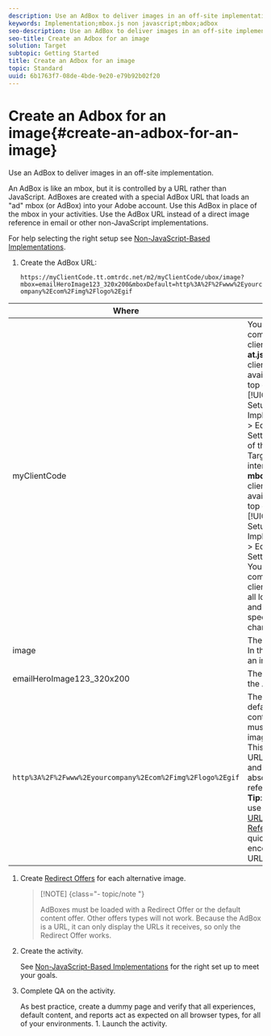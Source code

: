```yaml
---
description: Use an AdBox to deliver images in an off-site implementation.
keywords: Implementation;mbox.js non javascript;mbox;adbox
seo-description: Use an AdBox to deliver images in an off-site implementation.
seo-title: Create an Adbox for an image
solution: Target
subtopic: Getting Started
title: Create an Adbox for an image
topic: Standard
uuid: 6b1763f7-08de-4bde-9e20-e79b92b02f20
---
```


# Create an Adbox for an image{#create-an-adbox-for-an-image}

Use an AdBox to deliver images in an off-site implementation.

An AdBox is like an mbox, but it is controlled by a URL rather than JavaScript. AdBoxes are created with a special AdBox URL that loads an "ad" mbox (or AdBox) into your Adobe account. Use this AdBox in place of the mbox in your activities. Use the AdBox URL instead of a direct image reference in email or other non-JavaScript implementations.

For help selecting the right setup see [Non-JavaScript-Based Implementations](../../c-implementing-target/c-non-javascript-based-implementation/non-javascript-based-implementation.md#concept_4799C58B081A43F6B3B8CC25A8D5D7C4). 

1. Create the AdBox URL:

   `https://myClientCode.tt.omtrdc.net/m2/myClientCode/ubox/image?mbox=emailHeroImage123_320x200&mboxDefault=http%3A%2F%2Fwww%2Eyourcompany%2Ecom%2Fimg%2Flogo%2Egif`

| Where | Is |
|--- |--- |
|myClientCode|Your company's client code.<br>**at.js**: Your client code is available at the top of the [!UICONTROL Setup > Implementation > Edit at.js Settings] page of the [!DNL Target] interface.<br>**mbox.js**: Your client code is available at the top of the [!UICONTROL Setup > Implementation > Edit Mbox.js Settings] page.<br>Your company's client code is all lower case and has no special characters.|
|image|The call type. In this case it is an image.|
|emailHeroImage123_320x200|The name of the AdBox.|
|`http%3A%2F%2Fwww%2Eyourcompany%2Ecom%2Fimg%2Flogo%2Egif`|The mbox's default content. This must be an image.<br>This must be URL encoded and must be an absolute reference.<br>**Tip**: You can use the [HTML URL Encoding Reference](https://www.w3schools.com/tags/ref_urlencode.asp) to quickly encodes your URLs.|

1. Create [Redirect Offers](../../c-experiences/c-manage-content/offer-redirect.md#task_33C80CD722564303B687948261484F94) for each alternative image.

   >[!NOTE] {class="- topic/note "}
   >
   >AdBoxes must be loaded with a Redirect Offer or the default content offer. Other offers types will not work. Because the AdBox is a URL, it can only display the URLs it receives, so only the Redirect Offer works.

1. Create the activity.

   See [Non-JavaScript-Based Implementations](../../c-implementing-target/c-non-javascript-based-implementation/non-javascript-based-implementation.md#concept_4799C58B081A43F6B3B8CC25A8D5D7C4) for the right set up to meet your goals. 
1. Complete QA on the activity.

   As best practice, create a dummy page and verify that all experiences, default content, and reports act as expected on all browser types, for all of your environments. 1. Launch the activity.
